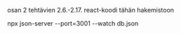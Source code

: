 
osan 2 tehtävien 2.6.-2.17. react-koodi tähän hakemistoon


npx json-server --port=3001 --watch db.json